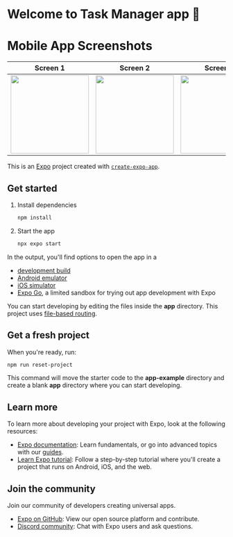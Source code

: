 # Welcome to Task Manager app 👋
# Mobile App Screenshots

| Screen 1 | Screen 2 | Screen 3 | Screen 4 |
|----------|----------|----------|----------|
| <img src="https://github.com/user-attachments/assets/4337bcce-164a-4d46-8e1a-4a78863f21f5" width="180" /> | <img src="https://github.com/user-attachments/assets/ec922822-33c8-40f1-a6ff-96098b7ad6da" width="180" /> | <img src="https://github.com/user-attachments/assets/de1024a8-3c2d-4a17-89e8-5b021a94a8dc" width="180" /> | <img src="https://github.com/user-attachments/assets/49b2fe65-798f-4463-b9e8-e28183ce686a" width="180" /> |


This is an [Expo](https://expo.dev) project created with [`create-expo-app`](https://www.npmjs.com/package/create-expo-app).

## Get started

1. Install dependencies

   ```bash
   npm install
   ```

2. Start the app

   ```bash
   npx expo start
   ```

In the output, you'll find options to open the app in a

- [development build](https://docs.expo.dev/develop/development-builds/introduction/)
- [Android emulator](https://docs.expo.dev/workflow/android-studio-emulator/)
- [iOS simulator](https://docs.expo.dev/workflow/ios-simulator/)
- [Expo Go](https://expo.dev/go), a limited sandbox for trying out app development with Expo

You can start developing by editing the files inside the **app** directory. This project uses [file-based routing](https://docs.expo.dev/router/introduction).

## Get a fresh project

When you're ready, run:

```bash
npm run reset-project
```

This command will move the starter code to the **app-example** directory and create a blank **app** directory where you can start developing.

## Learn more

To learn more about developing your project with Expo, look at the following resources:

- [Expo documentation](https://docs.expo.dev/): Learn fundamentals, or go into advanced topics with our [guides](https://docs.expo.dev/guides).
- [Learn Expo tutorial](https://docs.expo.dev/tutorial/introduction/): Follow a step-by-step tutorial where you'll create a project that runs on Android, iOS, and the web.

## Join the community

Join our community of developers creating universal apps.

- [Expo on GitHub](https://github.com/expo/expo): View our open source platform and contribute.
- [Discord community](https://chat.expo.dev): Chat with Expo users and ask questions.
